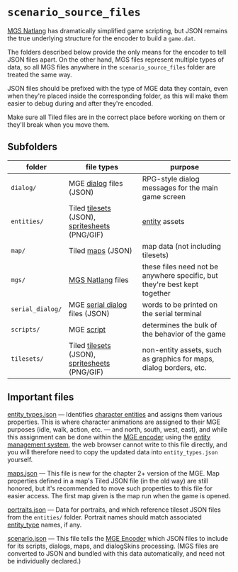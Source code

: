 # `scenario_source_files`

[MGS Natlang](../mgs/mgs_natlang) has dramatically simplified game scripting, but JSON remains the true underlying structure for the encoder to build a `game.dat`.

The folders described below provide the only means for the encoder to tell JSON files apart. On the other hand, MGS files represent multiple types of data, so all MGS files anywhere in the `scenario_source_files` folder are treated the same way.

JSON files should be prefixed with the type of MGE data they contain, even when they're placed inside the corresponding folder, as this will make them easier to debug during and after they're encoded.

Make sure all Tiled files are in the correct place before working on them or they'll break when you move them.

## Subfolders

| folder | file types | purpose |
|---------------|------------|---------|
| `dialog/` | MGE [dialog](../dialogs) files (JSON) | RPG-style dialog messages for the main game screen |
| `entities/` | Tiled [tilesets](../tilesets) (JSON), [spritesheets](../tilesets) (PNG/GIF) | [entity](../entities) assets |
| `map/` | Tiled [maps](../maps) (JSON) | map data (not including tilesets) |
| `mgs/` | [MGS Natlang](../mgs/mgs_natlang) files | these files need not be anywhere specific, but they're best kept together |
| `serial_dialog/` | MGE [serial dialog](../dialogs/serial_dialogs) files (JSON) | words to be printed on the serial terminal |
| `scripts/` | MGE [script](../scripts) | determines the bulk of the behavior of the game |
| `tilesets/` | Tiled [tilesets](../tilesets) (JSON), [spritesheets](../tilesets) (PNG/GIF) | non-entity assets, such as graphics for maps, dialog borders, etc. |

## Important files

[entity_types.json](../structure/entity_types.json) — Identifies [character entities](../entities/character_entity) and assigns them various properties. This is where character animations are assigned to their MGE purposes (idle, walk, action, etc. — and north, south, west, east), and while this assignment can be done within the [MGE encoder](../encoder/mge_encoder) using the [entity management system](../encoder/entity_management_system), the web browser cannot write to this file directly, and you will therefore need to copy the updated data into `entity_types.json` yourself.

[maps.json](../structure/maps.json) — This file is new for the chapter 2+ version of the MGE. Map properties defined in a map's Tiled JSON file (in the old way) are still honored, but it's recommended to move such properties to this file for easier access. The first map given is the map run when the game is opened.

[portraits.json](../structure/portraits.json) — Data for portraits, and which reference tileset JSON files from the `entities/` folder. Portrait names should match associated [entity_type](../entities/character_entity) names, if any.

[scenario.json](../structure/scenario.json) — This file tells the [MGE Encoder](../encoder/mge_encoder) which JSON files to include for its scripts, dialogs, maps, and dialogSkins processing. (MGS files are converted to JSON and bundled with this data automatically, and need not be individually declared.)

